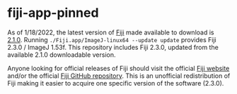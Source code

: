 # fiji-app-pinned
As of 1/18/2022, the latest version of [Fiji](https://fiji.sc) made available to download is [2.1.0](https://downloads.imagej.net/fiji/latest/fiji-nojre.zip). Running `./Fiji.app/ImageJ-linux64 --update update` provides Fiji 2.3.0 / ImageJ 1.53f. This repository includes Fiji 2.3.0, updated from the available 2.1.0 downloadable version.

Anyone looking for official releases of Fiji should visit the official [Fiji website](https://fiji.sc) and/or the official [Fiji GitHub repository](https://github.com/fiji/fiji). This is an unofficial redistribution of Fiji making it easier to acquire one specific version of the software (2.3.0).
